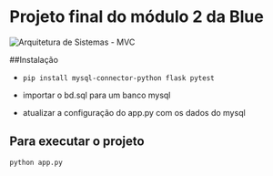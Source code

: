 # Projeto final do módulo 2 da Blue


![Arquitetura de Sistemas - MVC](https://user-images.githubusercontent.com/79869120/117563245-dfaba980-b07a-11eb-8291-379fca5b9d5e.jpg)

##Instalação

- `pip install mysql-connector-python flask pytest`

- importar o bd.sql para um banco mysql

- atualizar a configuração do app.py com os dados do mysql

## Para executar o projeto
`python app.py`
